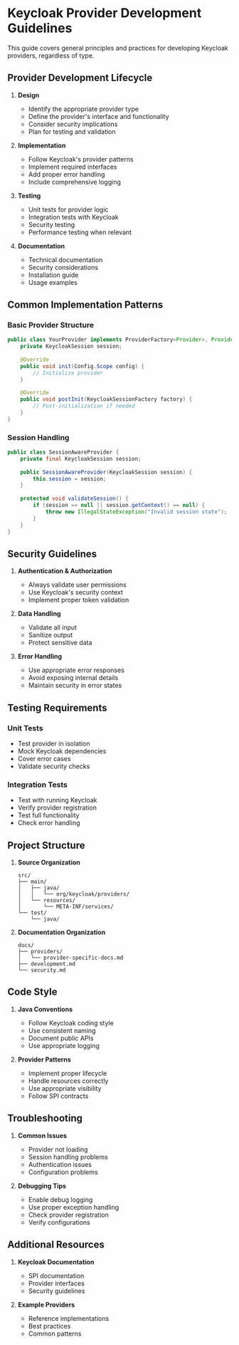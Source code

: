 # Keycloak Provider Development Guidelines

This guide covers general principles and practices for developing Keycloak providers, regardless of type.

## Provider Development Lifecycle

1. **Design**
    - Identify the appropriate provider type
    - Define the provider's interface and functionality
    - Consider security implications
    - Plan for testing and validation

2. **Implementation**
    - Follow Keycloak's provider patterns
    - Implement required interfaces
    - Add proper error handling
    - Include comprehensive logging

3. **Testing**
    - Unit tests for provider logic
    - Integration tests with Keycloak
    - Security testing
    - Performance testing when relevant

4. **Documentation**
    - Technical documentation
    - Security considerations
    - Installation guide
    - Usage examples

## Common Implementation Patterns

### Basic Provider Structure
```java
public class YourProvider implements ProviderFactory<Provider>, Provider {
    private KeycloakSession session;
    
    @Override
    public void init(Config.Scope config) {
        // Initialize provider
    }
    
    @Override
    public void postInit(KeycloakSessionFactory factory) {
        // Post-initialization if needed
    }
}
```

### Session Handling
```java
public class SessionAwareProvider {
    private final KeycloakSession session;
    
    public SessionAwareProvider(KeycloakSession session) {
        this.session = session;
    }
    
    protected void validateSession() {
        if (session == null || session.getContext() == null) {
            throw new IllegalStateException("Invalid session state");
        }
    }
}
```

## Security Guidelines

1. **Authentication & Authorization**
    - Always validate user permissions
    - Use Keycloak's security context
    - Implement proper token validation

2. **Data Handling**
    - Validate all input
    - Sanitize output
    - Protect sensitive data

3. **Error Handling**
    - Use appropriate error responses
    - Avoid exposing internal details
    - Maintain security in error states

## Testing Requirements

### Unit Tests
- Test provider in isolation
- Mock Keycloak dependencies
- Cover error cases
- Validate security checks

### Integration Tests
- Test with running Keycloak
- Verify provider registration
- Test full functionality
- Check error handling

## Project Structure

1. **Source Organization**
   ```
   src/
   ├── main/
   │   ├── java/
   │   │   └── org/keycloak/providers/
   │   └── resources/
   │       └── META-INF/services/
   └── test/
       └── java/
   ```

2. **Documentation Organization**
   ```
   docs/
   ├── providers/
   │   └── provider-specific-docs.md
   ├── development.md
   └── security.md
   ```

## Code Style

1. **Java Conventions**
    - Follow Keycloak coding style
    - Use consistent naming
    - Document public APIs
    - Use appropriate logging

2. **Provider Patterns**
    - Implement proper lifecycle
    - Handle resources correctly
    - Use appropriate visibility
    - Follow SPI contracts

## Troubleshooting

1. **Common Issues**
    - Provider not loading
    - Session handling problems
    - Authentication issues
    - Configuration problems

2. **Debugging Tips**
    - Enable debug logging
    - Use proper exception handling
    - Check provider registration
    - Verify configurations

## Additional Resources

1. **Keycloak Documentation**
    - SPI documentation
    - Provider interfaces
    - Security guidelines

2. **Example Providers**
    - Reference implementations
    - Best practices
    - Common patterns